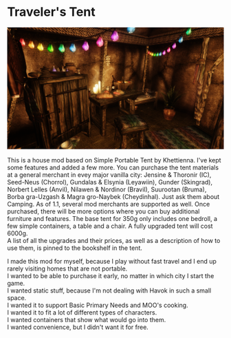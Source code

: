 # Traveler's Tent

![Example Image](image.png)

This is a house mod based on Simple Portable Tent by Khettienna. I've kept some features and added a few more. You can purchase the tent materials at a general merchant in evey major vanilla city:
Jensine & Thoronir (IC), Seed-Neus (Chorrol), Gundalas & Elsynia (Leyawiin), Gunder (Skingrad), Norbert Lelles (Anvil), Nilawen & Nordinor (Bravil), Suurootan (Bruma), Borba gra-Uzgash & Magra gro-Naybek (Cheydinhal). Just ask them about Camping.
As of 1.1, several mod merchants are supported as well.
Once purchased, there will be more options where you can buy additional furniture and features. The base tent for 350g only includes one bedroll, a few simple containers, a table and a chair. A fully upgraded tent will cost 6000g.   
A list of all the upgrades and their prices, as well as a description of how to use them, is pinned to the bookshelf in the tent.   
 
I made this mod for myself, because I play without fast travel and I end up rarely visiting homes that are not portable.    
I wanted to be able to purchase it early, no matter in which city I start the game.    
I wanted static stuff, because I'm not dealing with Havok in such a small space.    
I wanted it to support Basic Primary Needs and MOO's cooking.   
I wanted it to fit a lot of different types of characters.   
I wanted containers that show what would go into them.   
I wanted convenience, but I didn't want it for free.    
